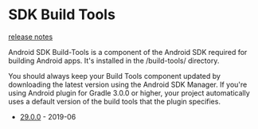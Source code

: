 # SDK Build Tools

[release notes](https://developer.android.com/studio/releases/build-tools)

Android SDK Build-Tools is a component of the Android SDK required for building Android apps. It's installed in the <sdk>/build-tools/ directory.

You should always keep your Build Tools component updated by downloading the latest version using the Android SDK Manager. If you're using Android plugin for Gradle 3.0.0 or higher, your project automatically uses a default version of the build tools that the plugin specifies.

- [29.0.0](https://developer.android.com/studio/releases/build-tools) - 2019-06
